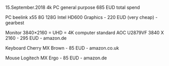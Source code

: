 15.September.2018
4k PC general purpose
685 EUD total spend

PC
beelink x55 8G 128G Intel HD600 Graphics - 220 EUD (very cheap) - gearbest

Monitor
3840×2160 = UHD = 4K computer standard
AOC U2879VF 3840 X 2160 - 295 EUD - amazon.de

Keyboard
Cherry MX Brown - 85 EUD - amazon.co.uk

Mouse
Logitech MX Ergo - 85 EUD - amazon.de
